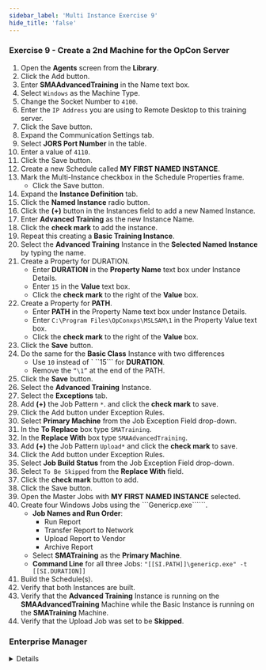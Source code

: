 ```yaml
---
sidebar_label: 'Multi Instance Exercise 9'
hide_title: 'false'
---
```


### Exercise 9 - Create a 2nd Machine for the OpCon Server

1.	Open the **Agents** screen from the **Library**.
2.	Click the Add button.
3.	Enter **SMAAdvancedTraining** in the Name text box.
4.	Select ```Windows``` as the Machine Type.
5.	Change the Socket Number to ```4100```.
6.	Enter the ```IP Address``` you are using to Remote Desktop to this training server.
7.	Click the Save button.
8.	Expand the Communication Settings tab.
9.	Select **JORS Port Number** in the table.
10.	Enter a value of ```4110```.
11.	Click the Save button.
12.	Create a new Schedule called **MY FIRST NAMED INSTANCE**. 
13.	Mark the Multi-Instance checkbox in the Schedule Properties frame.
    * Click the Save button.
14.	Expand the **Instance Definition** tab.
15.	Click the **Named Instance** radio button.
16.	Click the **(+)** button in the Instances field to add a new Named Instance.
17.	Enter **Advanced Training** as the new Instance Name.
18.	Click the **check mark** to add the instance.
19.	Repeat this creating a **Basic Training Instance**.
20.	Select the **Advanced Training** Instance in the **Selected Named Instance** by typing the name.
21.	Create a Property for DURATION.
    * Enter **DURATION** in the **Property Name** text box under Instance Details.
    * Enter ```15``` in the **Value** text box.
    * Click the **check mark** to the right of the **Value** box.
22.	Create a Property for **PATH**.
    * Enter **PATH** in the Property Name text box under Instance Details.
    * Enter ```C:\Program Files\OpConxps\MSLSAM\1``` in the Property Value text box.  
    * Click the **check mark** to the right of the **Value** box.
23.	Click the **Save** button.
24.	Do the same for the **Basic Class** Instance with two differences
    * Use ```10``` instead of ` ``15``` for **DURATION**.
    * Remove the ```“\1”``` at the end of the PATH.
25. Click the **Save** button.    
26.	Select the **Advanced Training** Instance. 
27.	Select the **Exceptions** tab.
27. Add **(+)** the Job Pattern ```*```.  and click the **check mark** to save.
29. Click the Add button under Exception Rules.
29. Select **Primary Machine** from the Job Exception Field drop-down.
29. In the **To Replace** box type ```SMATraining```.
29. In the **Replace With** box type ```SMAAdvancedTraining```.
28.	Add **(+)** the Job Pattern ```Upload*``` and click the **check mark** to save.
29.	Click the Add button under Exception Rules.
30.	Select **Job Build Status** from the Job Exception Field drop-down.
31.	Select ```To Be Skipped``` from the **Replace With** field.
32.	Click the **check mark** button to add.
33.	Click the Save button.
34.	Open the Master Jobs with **MY FIRST NAMED INSTANCE** selected. 
35.	Create four Windows Jobs using the ```Genericp.exe``````.
    * **Job Names and Run Order**:
        * Run Report
        * Transfer Report to Network
        * Upload Report to Vendor
        * Archive Report
    * Select **SMATraining** as the **Primary Machine**.  
    * **Command Line** for all three Jobs:   ```"[[SI.PATH]]\genericp.exe" -t [[SI.DURATION]]```
36.	Build the Schedule(s).
37.	Verify that both Instances are built.
38.	Verify that the **Advanced Training** Instance is running on the **SMAAdvancedTraining** Machine while the Basic Instance is running on the **SMATraining** Machine. 
39.	Verify that the Upload Job was set to be **Skipped**.

### Enterprise Manager

<details>

1.	Open the Machines screen from the Administration section of the Navigation Panel.
2.	Click the Add button.
3.	Enter **SMAAdvancedTraining** in the Name text box.
4.	Select ```Windows``` as the Machine Type.
5.	Change the Socket Number to ```4100```.
6.	Enter the ```IP Address``` you are using to Remote Desktop to this training server.
7.	Click the Save button.
8.	Click the OpCon **Advanced Settings** Panel link.
9.	Click the Communication Settings tab.
10.	Select **JORS Port Number** in the table.
11.	Enter a value of ```4110```.
12.	Click the Update button.
13.	Click the Save button
14.	Create a new Schedule called **MY FIRST NAMED INSTANCE**. 
15.	Mark the Multi-Instance checkbox in the Schedule Properties frame.
16.	Click the **Instance Definition** tab.
17.	Click the **Named Instance** radio button.
18.	Click the Add button in the Instances field on the left side of the screen.
19.	Click the Add button on the Select Instance popup window.
20.	Enter **Advanced Training** in the Instance Name.
21.	Click the OK button.
22.	Click the OK button.
23.	Repeat this creating a **Basic Training Instance**.
24.	Select the **Advanced Training** Instance in the **Instance** box on the left side of the screen.
25.	Create a Property for DURATION.
    * Enter **DURATION** in the **Property Name** text box under Instance Details.
    * Enter ```15``` in the **Property Value** text box.
    * Click the Add button to the right of Property Value.
26.	Create a Property for **PATH**.
    * Enter **PATH** in the Property Name text box under Instance Details.
    * Enter ```C:\Program Files\OpConxps\MSLSAM\1``` in the Property Value text box.  
    * Click the Add button to the right of **Property Value**.
27.	Click the Save button.
28.	Do the same for the **Basic Class** Instance with two differences
    * Use ```10``` instead of ```15``` for **DURATION**.
    * Remove the ```“\1”``` at the end of the PATH.
29. Click the Save button.
30. Select the **Advanced Training** Instance. 
31. Click the Add button under Exception Rules.
31. Enter the Job Pattern as ```*```.    
30.	Replace **Primary Machine** ```SMATraining```. In the New Value text box enter ```SMAAdvancedTraining```. 
31.	Click the OK button.
32.	Enter the Job Pattern ```Upload*```
33.	Click the Add button under Exception Rules.
34.	Select Job Build Status from the Job Field drop-down.
35.	Select ```To Be Skipped``` from the New Value field.
36.	Click the OK button.
37.	Click the Save button.
38.	Open the Job Master with **MY FIRST NAMED INSTANCE** selected. 
39.	Create four Windows Jobs using the ```Genericp.exe```.
    * **Job Names and Run Order**:
        * Run Report
        * Transfer Report to Network
        * Upload Report to Vendor
        * Archive Report
    * Select **SMATraining** as the **Primary Machine**.  
    * **Command Line** for all three Jobs:   ```"[[SI.PATH]]\genericp.exe" –t [[SI.DURATION]]```
40.	Build the Schedule(s).
41.	Verify that both Instances are built.
42.	Verify that the **Advanced Training** Instance is running on the **SMAAdvancedTraining** Machine while the Basic Instance is running on the **SMATraining** Machine. 
43.	Verify that the Upload Job was set to be **Skipped**.

</details>